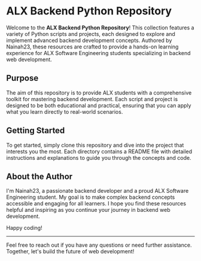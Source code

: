 # ALX Backend Python Repository

Welcome to the **ALX Backend Python Repository**! This collection features a variety of Python scripts and projects, each designed to explore and implement advanced backend development concepts. Authored by Nainah23, these resources are crafted to provide a hands-on learning experience for ALX Software Engineering students specializing in backend web development.

## Purpose

The aim of this repository is to provide ALX students with a comprehensive toolkit for mastering backend development. Each script and project is designed to be both educational and practical, ensuring that you can apply what you learn directly to real-world scenarios.

## Getting Started

To get started, simply clone this repository and dive into the project that interests you the most. Each directory contains a README file with detailed instructions and explanations to guide you through the concepts and code.

## About the Author

I'm Nainah23, a passionate backend developer and a proud ALX Software Engineering student. My goal is to make complex backend concepts accessible and engaging for all learners. I hope you find these resources helpful and inspiring as you continue your journey in backend web development.

Happy coding!

---

Feel free to reach out if you have any questions or need further assistance. Together, let's build the future of web development!
